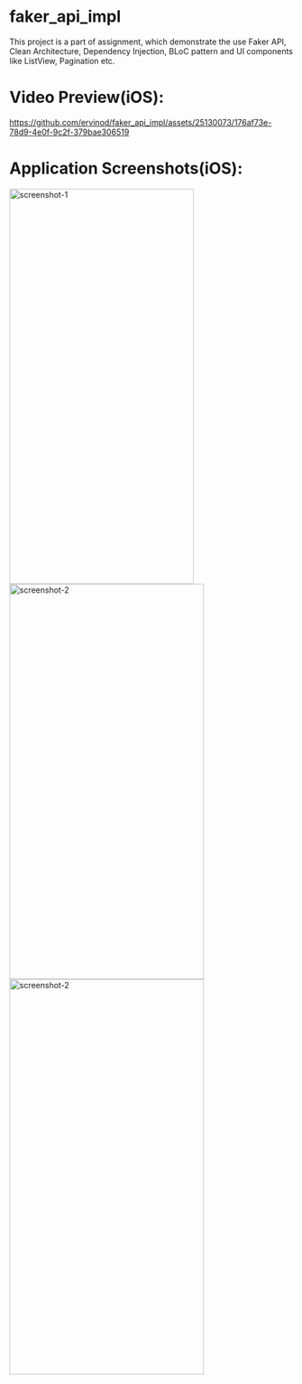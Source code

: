 # faker_api_impl
This project is a part of assignment, which demonstrate the use Faker API, Clean Architecture, Dependency Injection, BLoC pattern and UI components like ListView, Pagination etc.

# Video Preview(iOS):

https://github.com/ervinod/faker_api_impl/assets/25130073/176af73e-78d9-4e0f-9c2f-379bae306519


# Application Screenshots(iOS):

<img width="327" alt="screenshot-1" src="https://github.com/ervinod/faker_api_impl/assets/25130073/4d573ab8-0b08-4cd9-8173-95f8b5a507b4" width="300" height="700">
<img width="345" alt="screenshot-2" src="https://github.com/ervinod/faker_api_impl/assets/25130073/b8478fb2-ef28-4eaf-bb16-740d08db161a" width="300" height="700">
<img width="345" alt="screenshot-2" src="https://github.com/ervinod/faker_api_impl/assets/25130073/dd76e966-998d-4df7-8930-fdcb77fb5bfb" width="300" height="700">










